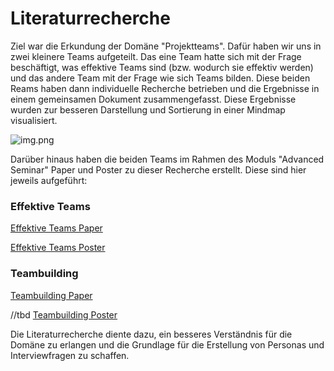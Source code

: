 # Literaturrecherche

Ziel war die Erkundung der Domäne "Projektteams". Dafür haben wir uns in zwei kleinere Teams aufgeteilt. Das eine Team hatte sich mit der Frage beschäftigt, was effektive Teams sind (bzw. wodurch sie effektiv werden) und das andere Team mit der Frage wie sich Teams bilden. 
Diese beiden Reams haben dann individuelle Recherche betrieben und die Ergebnisse in einem gemeinsamen Dokument zusammengefasst. 
Diese Ergebnisse wurden zur besseren Darstellung und Sortierung in einer Mindmap visualisiert.

![img.png](domain%20research.png)

Darüber hinaus haben die beiden Teams im Rahmen des Moduls "Advanced Seminar" Paper und Poster zu dieser Recherche erstellt. Diese sind hier jeweils aufgeführt:
### Effektive Teams
[Effektive Teams Paper](A_PatrickLang-LeanderGerwing-LiobaBrandhoff_Effektive%20Teamarbeit.pdf)

[Effektive Teams Poster](Poster-Abstract_Effektive-Teams.pdf)

### Teambuilding
[Teambuilding Paper](A_CristianPankiv-JoshuaGawenda_Team%20Building%20--%20Effektiv.pdf)

//tbd [Teambuilding Poster]()

Die Literaturrecherche diente dazu, ein besseres Verständnis für die Domäne zu erlangen und die Grundlage für die Erstellung von Personas und Interviewfragen zu schaffen.